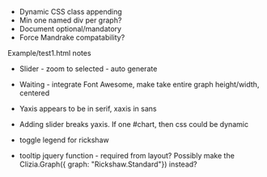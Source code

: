 * Dynamic CSS class appending
* Min one named div per graph?
* Document optional/mandatory
* Force Mandrake compatability?


Example/test1.html notes
* Slider - zoom to selected - auto generate

* Waiting - integrate Font Awesome,  make take entire graph height/width, centered
* Yaxis appears to be in serif, xaxis in sans
* Adding slider breaks yaxis. If one #chart, then css could be dynamic
* toggle legend for rickshaw


* tooltip jquery function - required from layout?
Possibly make the Clizia.Graph({ graph: "Rickshaw.Standard"}) instead?
